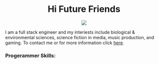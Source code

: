 <div align='center'>
  <h1 align="center">Hi Future Friends</h1>
  <img src='https://gifdb.com/images/high/anime-banner-gif-file-4345kb-0gto9nqez3pye33n.gif'>
<p>
</div>
I am a full stack engineer and my interiests include biological & environmental sciences, science fiction in media, music production, and gaming. To contact me or for more information click <a href="rin-eleven.com">here</a>.
</p>
<h3>Progerammer Skills:</h3>

